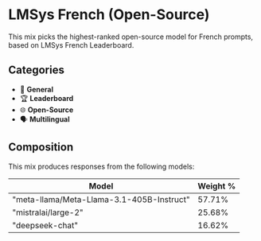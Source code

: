 # LMSys French (Open-Source)

This mix picks the highest-ranked open-source model for French prompts, based on LMSys French Leaderboard.

## Categories

- 💬 **General**
- 🏆 **Leaderboard**
- 🌐 **Open-Source**
- 🗣️ **Multilingual**

## Composition

This mix produces responses from the following models:

| Model                                     | Weight % |
| ----------------------------------------- | -------- |
| "meta-llama/Meta-Llama-3.1-405B-Instruct" | 57.71%   |
| "mistralai/large-2"                       | 25.68%   |
| "deepseek-chat"                           | 16.62%   |
